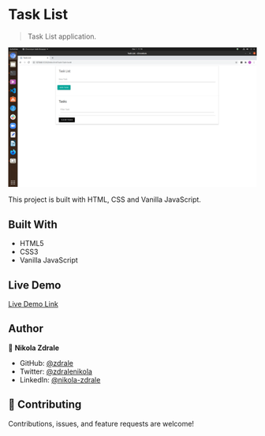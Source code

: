 # Task List

> Task List application.

![screenshot](/Assets/images/ss.png)

This project is built with HTML, CSS and Vanilla JavaScript. 

## Built With

- HTML5
- CSS3
- Vanilla JavaScript
## Live Demo

[Live Demo Link](https://zdrale.github.io/Task_List/)

## Author

👤 **Nikola Zdrale**

- GitHub: [@zdrale](https://github.com/zdrale)
- Twitter: [@zdralenikola](https://twitter.com/zdralenikola)
- LinkedIn: [@nikola-zdrale](https://www.linkedin.com/in/nikola-zdrale/)

## 🤝 Contributing

Contributions, issues, and feature requests are welcome!
